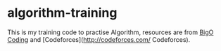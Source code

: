 # algorithm-training
This is my training code to practise Algorithm, resources are from [BigO Coding](http://bigocoding.com/ "BigO Coding") and [Codeforces](http://codeforces.com/ Codeforces).
